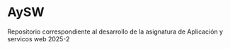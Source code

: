 # AySW
Repositorio correspondiente al desarrollo de la asignatura de Aplicación y servicos web 2025-2
